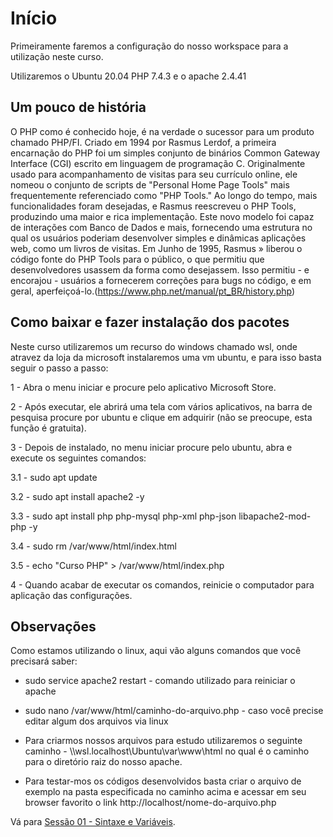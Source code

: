 # Início

Primeiramente faremos a configuração do nosso workspace para a utilização neste curso.

Utilizaremos o Ubuntu 20.04 PHP 7.4.3 e o apache 2.4.41

## Um pouco de história

O PHP como é conhecido hoje, é na verdade o sucessor para um produto chamado PHP/FI. Criado em 1994 por Rasmus Lerdof, a primeira encarnação do PHP foi um simples conjunto de binários Common Gateway Interface (CGI) escrito em linguagem de programação C. Originalmente usado para acompanhamento de visitas para seu currículo online, ele nomeou o conjunto de scripts de "Personal Home Page Tools" mais frequentemente referenciado como "PHP Tools." Ao longo do tempo, mais funcionalidades foram desejadas, e Rasmus reescreveu o PHP Tools, produzindo uma maior e rica implementação. Este novo modelo foi capaz de interações com Banco de Dados e mais, fornecendo uma estrutura no qual os usuários poderiam desenvolver simples e dinâmicas aplicações web, como um livros de visitas. Em Junho de 1995, Rasmus » liberou o código fonte do PHP Tools para o público, o que permitiu que desenvolvedores usassem da forma como desejassem. Isso permitiu - e encorajou - usuários a fornecerem correções para bugs no código, e em geral, aperfeiçoá-lo.(https://www.php.net/manual/pt_BR/history.php)

## Como baixar e fazer instalação dos pacotes

Neste curso utilizaremos um recurso do windows chamado wsl, onde atravez da loja da microsoft instalaremos uma vm ubuntu, e para isso basta seguir o passo a passo:

1 - Abra o menu iniciar e procure pelo aplicativo Microsoft Store.

2 - Após executar, ele abrirá uma tela com vários aplicativos, na barra de pesquisa procure por ubuntu e clique em adquirir (não se preocupe, esta função é gratuita).

3 - Depois de instalado, no menu iniciar procure pelo ubuntu, abra e execute os seguintes comandos:

3.1 - sudo apt update

3.2 - sudo apt install apache2 -y

3.3 - sudo apt install php php-mysql php-xml php-json libapache2-mod-php -y

3.4 - sudo rm /var/www/html/index.html

3.5 - echo "Curso PHP" > /var/www/html/index.php

4 - Quando acabar de executar os comandos, reinicie o computador para aplicação das configurações.

## Observações

Como estamos utilizando o linux, aqui vão alguns comandos que você precisará saber:

- sudo service apache2 restart - comando utilizado para reiniciar o apache

- sudo nano /var/www/html/caminho-do-arquivo.php - caso você precise editar algum dos arquivos via linux

- Para criarmos nossos arquivos para estudo utilizaremos o seguinte caminho - \\\\wsl.localhost\Ubuntu\var\www\html no qual é o caminho para o diretório raiz do nosso apache.

- Para testar-mos os códigos desenvolvidos basta criar o arquivo de exemplo na pasta especificada no caminho acima e acessar em seu browser favorito o link http://localhost/nome-do-arquivo.php 

Vá para [Sessão 01 - Sintaxe e Variáveis](../01-Sintaxe-e-Variáveis/README.md).